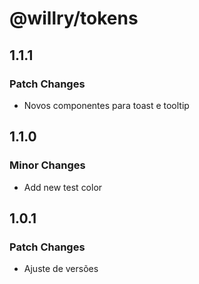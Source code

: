 # @willry/tokens

## 1.1.1

### Patch Changes

- Novos componentes para toast e tooltip

## 1.1.0

### Minor Changes

- Add new test color

## 1.0.1

### Patch Changes

- Ajuste de versões

